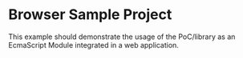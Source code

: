 # Browser Sample Project

This example should demonstrate the usage of the PoC/library as an EcmaScript Module integrated in a web application.
